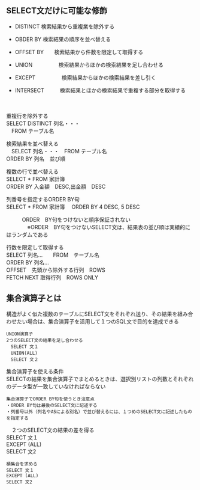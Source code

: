 ##  SELECT文だけに可能な修飾

 -  DISTINCT    検索結果から重複業を除外する
 -  OBDER BY    検索結果の順序を並べ替える
 -  OFFSET BY　　検索結果から件数を限定して取得する
 -  UNION　　　　　検索結果からほかの検索結果を足し合わせる
 -  EXCEPT　　　　　検索結果からほかの検索結果を差し引く
 -  INTERSECT　　　検索結果とほかの検索結果で重複する部分を取得する
  
    
    　　    
     
重複行を除外する  
SELECT DISTINCT 列名・・・  
　FROM テーブル名　　
  
    
検索結果を並べ替える  
　SELECT 列名・・・　FROM テーブル名  
   ORDER BY  列名　並び順
  
複数の行で並べ替える  
SELECT * FROM 家計簿  
ORDER BY 入金額　DESC,出金額　DESC



列番号を指定するORDER BY句  
SELECT * FROM 家計簿
　ORDER BY 4 DESC, 5 DESC
　　　　

　　　ORDER　BY句をつけないと順序保証されない    
　　　　※ORDER　BY句をつけないSELECT文は、結果表の並び順は実績的にはランダムである　　　

  行数を限定して取得する  
  SELECT 列名…　　FROM　テーブル名　  
   ORDER BY 列名…  
   OFFSET　先頭から除外する行列　ROWS  
    FETCH NEXT 取得行列　ROWS ONLY


## 集合演算子とは  
  構造がよく似た複数のテーブルにSELECT文をそれぞれ送り、その結果を組み合わせたい場合は、集合演算子を活用して１つのSQL文で目的を達成できる  
    
    UNION演算子  
    2つのSELECT文の結果を足し合わせる  
    　SELECT 文１  
    　UNION(ALL)  
    　SELECT 文２  
      
  集合演算子を使える条件  
  SELECTの結果を集合演算子でまとめるときは、選択別リストの列数とそれぞれのデータ型が一致していなければならない  
    
    集合演算子でORDER BY句を使うとき注意点  
    ・ORDER BY句は最後のSELECT文に記述する  
    ・列番号以外（列名やASによる別名）で並び替えるには、１つめのSELECT文に記述したものを指定する  
      
  　２つのSELECT文の結果の差を得る  
    SELECT 文１  
    EXCEPT (ALL)  
    SELECT 文2

    積集合を求める
    SELECT 文１  
    EXCEPT (ALL)  
    SELECT 文2

